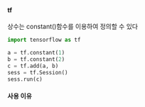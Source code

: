 #### tf

상수는 constant()함수를 이용하여 정의할 수 있다
```python
import tensorflow as tf

a = tf.constant(1)
b = tf.constant(2)
c = tf.add(a, b)
sess = tf.Session()
sess.run(c)
```

#### 사용 이유
